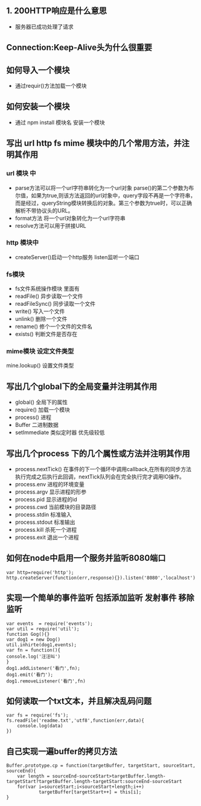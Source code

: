 ## 1. 200HTTP响应是什么意思

- 服务器已成功处理了请求

## Connection:Keep-Alive头为什么很重要

## 如何导入一个模块
 - 通过requir()方法加载一个模块

## 如何安装一个模块

 - 通过 npm install 模块名  安装一个模块

## 写出 url http fs mime 模块中的几个常用方法，并注明其作用

### url 模块 中
- parse方法可以将一个url字符串转化为一个url对象 parse()的第二个参数为布尔值，如果为true,则该方法返回的url对象中，query字段不再是一个字符串，而是经过，queryString模块转换后的对象。第三个参数为true时，可以正确解析不带协议头的URL。
- format方法  将一个url对象转化为一个url字符串
- resolve方法可以用于拼接URL

### http 模块中
- createServer()启动一个http服务 listen监听一个端口

### fs模块
- fs文件系统操作模块 里面有
- readFile()  异步读取一个文件
- readFileSync() 同步读取一个文件
- write() 写入一个文件
- unlink() 删除一个文件
- rename() 修个一个文件的文件名
- exists() 判断文件是否存在

### mime模块 设定文件类型
mine.lookup() 设置文件类型

## 写出几个global下的全局变量并注明其作用
- global() 全局下的属性
- require() 加载一个模块
- process() 进程
- Buffer  二进制数据
- setImmediate 类似定时器 优先级较低

## 写出几个process 下的几个属性或方法并注明其作用
- process.nextTick() 在事件的下一个循环中调用callback,在所有的同步方法执行完成之后执行此回调，nextTick队列会在完全执行完才调用IO操作。
- process.env 进程的环境变量
- process.argv 显示进程的形参
- process.pid 显示进程的id
- process.cwd 当前模块的目录路径
- process.stdin 标准输入
- process.stdout 标准输出
- process.kill 杀死一个进程
- process.exit 退出一个进程

## 如何在node中启用一个服务并监听8080端口
````
var http=require('http');
http.createServer(function(err,response){}).listen('8080','localhost')
````
## 实现一个简单的事件监听 包括添加监听 发射事件 移除监听
````
var events  = require('events');
var util = require('util');
function Gog(){}
var dog1 = new Dog()
util.inhirte(dog1,events);
var fn = function(){
console.log('汪汪叫')
}
dog1.addListener('看门',fn);
dog1.emit('看门');
dog1.removeListener('看门',fn)

````

## 如何读取一个txt文本，并且解决乱码问题
````
var fs = require('fs');
fs.readFile('readme.txt','utf8',function(err,data){
	console.log(data)
})
````

## 自己实现一遍buffer的拷贝方法
````
Buffer.prototype.cp = function(targetBuffer, targetStart, sourceStart, sourceEnd){
    var length = sourceEnd-sourceStart>targetBuffer.length-targetStart?targetBuffer.length-targetStart:sourceEnd-sourceStart
    for(var i=sourceStart;i<sourceStart+length;i++)
            targetBuffer[targetStart++] = this[i];
}
````